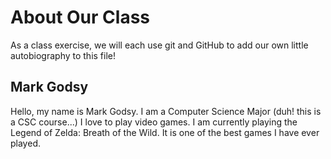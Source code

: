 # About Our Class

As a class exercise, we will each use git and GitHub to add our own little autobiography to this file!

## Mark Godsy 
Hello, my name is Mark Godsy. I am a Computer Science Major (duh! this is a CSC course...) I love to play video games. I am currently playing the Legend of Zelda: Breath of the Wild. It is one of the best games I have ever played.
